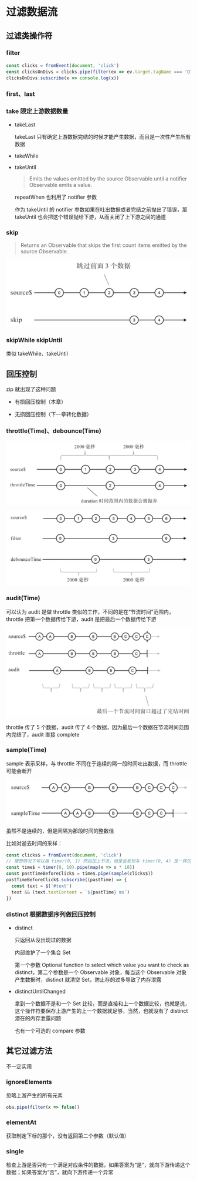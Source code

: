 # 过滤数据流

## 过滤类操作符

### filter

```ts
const clicks = fromEvent(document, 'click')
const clicksOnDivs = clicks.pipe(filter(ev => ev.target.tagName === 'DIV'))
clicksOnDivs.subscribe(x => console.log(x))
```

### first、last

### take 限定上游数据数量

* takeLast

  takeLast 只有确定上游数据完结的时候才能产生数据，而且是一次性产生所有数据

* takeWhile

* takeUntil

  > Emits the values emitted by the source Observable until a notifier Observable emits a value.

  repeatWhen 也利用了 notifier 参数
  
  作为 takeUntil 的 notifier 参数如果在吐出数据或者完结之前抛出了错误，那 takeUntil 也会把这个错误抛给下游，从而关闭了上下游之间的通道

### skip

> Returns an Observable that skips the first count items emitted by the source Observable.

![skip](./images/skip.png)

### skipWhile skipUntil

类似 takeWhile、takeUntil

## 回压控制

zip 就出现了这种问题

* 有损回压控制（本章）

* 无损回压控制（下一章转化数据）

### throttle(Time)、debounce(Time)

![throttle](./images/throttle.png)

![debounce](./images/debounce.png)

### audit(Time)

可以认为 audit 是做 throttle 类似的工作，不同的是在“节流时间”范围内，throttle 把第一个数据传给下游，audit 是把最后一个数据传给下游

![audit](./images/audit.png)

throttle 传了 5 个数据，audit 传了 4 个数据，因为最后一个数据在节流时间范围内完结了，audit 直接 complete

### sample(Time)

sample 表示采样，与 throttle 不同在于连续的隔一段时间吐出数据，而 throttle 可能会断开

![sample](./images/sample.png)

虽然不是连续的，但是间隔为那段时间的整数倍

比如对逝去时间的采样：

```ts
const clicks$ = fromEvent(document, 'click')
// 理想情况下可以用 timer(0, 1) 然后加上节流，但是会发现与 timer(0, 4) 是一样的，也就是说浏览器最小的时间间隔是 4 ms，这里 map 目的与节流一样，都是以一定准确性换取性能，但是实现方式却不同
const time$ = timer(0, 10).pipe(map(x => x * 10))
const pastTimeBeforeClick$ = time$.pipe(sample(clicks$))
pastTimeBeforeClick$.subscribe((pastTime) => {
  const text = $('#text')
  text && (text.textContent = `${pastTime} ms`)
})
```

### distinct 根据数据序列做回压控制

* distinct

  只返回从没出现过的数据

  内部维护了一个集合 Set

  第一个参数 Optional function to select which value you want to check as distinct，第二个参数是一个 Observable 对象，每当这个 Observable 对象产生数据时，distinct 就清空 Set，防止存的过多导致了内存泄露

* distinctUntilChanged

  拿到一个数据不是和一个 Set 比较，而是直接和上一个数据比较，也就是说，这个操作符要保存上游产生的上一个数据就足够，当然，也就没有了 distinct 潜在的内存泄露问题

  也有一个可选的 compare 参数

## 其它过滤方法

不一定实用

### ignoreElements

忽略上游产生的所有元素

```ts
oba.pipe(filter(x => false))
```

### elementAt

获取制定下标的那个，没有返回第二个参数（默认值）

### single

检查上游是否只有一个满足对应条件的数据，如果答案为“是”，就向下游传递这个数据；如果答案为“否”，就向下游传递一个异常

